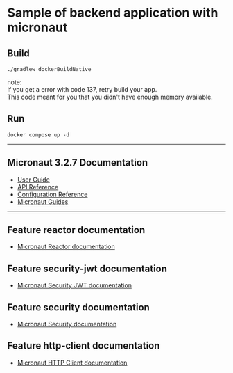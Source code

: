 # Sample of backend application with micronaut

## Build

```shell
./gradlew dockerBuildNative
```
note: <br>
If you get a error with code 137, retry build your app.
<br>
This code meant for you that you didn't have enough memory available.


## Run
```shell
docker compose up -d
```

---

## Micronaut 3.2.7 Documentation

- [User Guide](https://docs.micronaut.io/3.2.7/guide/index.html)
- [API Reference](https://docs.micronaut.io/3.2.7/api/index.html)
- [Configuration Reference](https://docs.micronaut.io/3.2.7/guide/configurationreference.html)
- [Micronaut Guides](https://guides.micronaut.io/index.html)

---

## Feature reactor documentation

- [Micronaut Reactor documentation](https://micronaut-projects.github.io/micronaut-reactor/snapshot/guide/index.html)

## Feature security-jwt documentation

- [Micronaut Security JWT documentation](https://micronaut-projects.github.io/micronaut-security/latest/guide/index.html)

## Feature security documentation

- [Micronaut Security documentation](https://micronaut-projects.github.io/micronaut-security/latest/guide/index.html)

## Feature http-client documentation

- [Micronaut HTTP Client documentation](https://docs.micronaut.io/latest/guide/index.html#httpClient)


